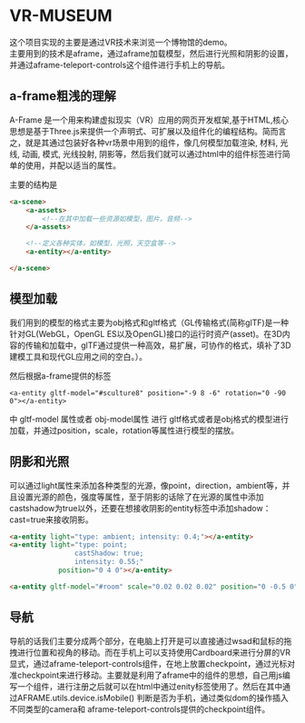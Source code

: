 # VR-MUSEUM
  这个项目实现的主要是通过VR技术来浏览一个博物馆的demo。  
  主要用到的技术是aframe，通过aframe加载模型，然后进行光照和阴影的设置，并通过aframe-teleport-controls这个组件进行手机上的导航。

## a-frame粗浅的理解
A-Frame 是一个用来构建虚拟现实（VR）应用的网页开发框架,基于HTML,核心思想是基于Three.js来提供一个声明式、可扩展以及组件化的编程结构。简而言之，就是其通过包装好各种vr场景中用到的组件，像几何模型加载渲染, 材料, 光线, 动画, 模式, 光线投射, 阴影等，然后我们就可以通过html中的组件标签进行简单的使用，并配以适当的属性。

主要的结构是  
```html
<a-scene>
    <a-assets>
        <!--在其中加载一些资源如模型，图片，音频-->
    </a-assets>

    <!--定义各种实体，如模型，光照，天空盒等-->
    <a-entity></a-entity>

</a-scene>
```

## 模型加载
我们用到的模型的格式主要为obj格式和gltf格式（GL传输格式(简称glTF)是一种针对GL(WebGL，OpenGL ES以及OpenGL)接口的运行时资产(asset)。在3D内容的传输和加载中，glTF通过提供一种高效，易扩展，可协作的格式，填补了3D建模工具和现代GL应用之间的空白。）。  

然后根据a-frame提供的标签
```
<a-entity gltf-model="#sculture8" position="-9 8 -6" rotation="0 -90 0"></a-entity>
```
中 gltf-model 属性或者 obj-model属性 进行 gltf格式或者是obj格式的模型进行加载，并通过position，scale，rotation等属性进行模型的摆放。

## 阴影和光照
可以通过light属性来添加各种类型的光源，像point，direction，ambient等，并且设置光源的颜色，强度等属性，至于阴影的话除了在光源的属性中添加castshadow为true以外，还要在想接收阴影的entity标签中添加shadow：cast=true来接收阴影。

```html
<a-entity light="type: ambient; intensity: 0.4;"></a-entity>
<a-entity light="type: point;
                castShadow: true;
                intensity: 0.55;"
            position="0 4 0"></a-entity>

<a-entity gltf-model="#room" scale="0.02 0.02 0.02" position="0 -0.5 0" shadow="cast: true"></a-entity>
```

## 导航
导航的话我们主要分成两个部分，在电脑上打开是可以直接通过wsad和鼠标的拖拽进行位置和视角的移动。而在手机上可以支持使用Cardboard来进行分屏的VR显式，通过aframe-teleport-controls组件，在地上放置checkpoint，通过光标对准checkpoint来进行移动。主要就是利用了aframe中的组件的思想，自己用js编写一个组件，进行注册之后就可以在html中通过enity标签使用了。然后在其中通过AFRAME.utils.device.isMobile() 判断是否为手机，通过类似dom的操作插入不同类型的camera和
aframe-teleport-controls提供的checkpoint组件。
